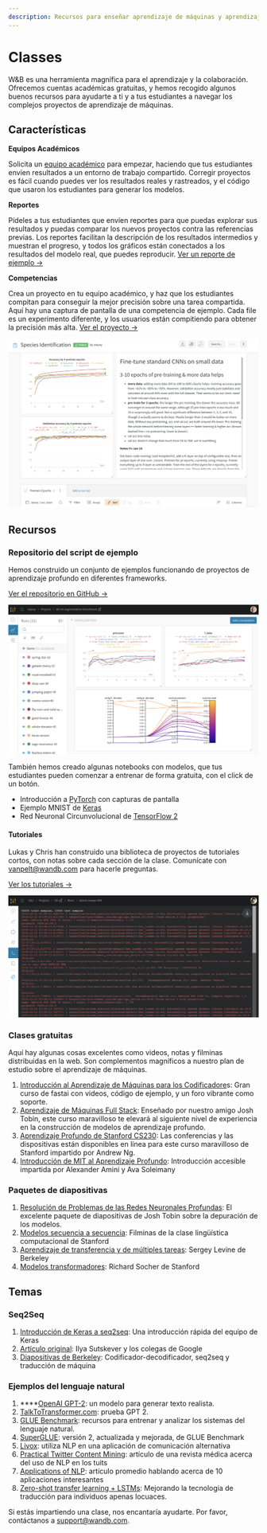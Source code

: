 ```yaml
---
description: Recursos para enseñar aprendizaje de máquinas y aprendizaje profundo
---
```


# Classes

W&B es una herramienta magnífica para el aprendizaje y la colaboración. Ofrecemos cuentas académicas gratuitas, y hemos recogido algunos buenos recursos para ayudarte a ti y a tus estudiantes a navegar los complejos proyectos de aprendizaje de máquinas.

## Características

 **Equipos Académicos**

Solicita un [equipo académico](https://www.wandb.com/academic) para empezar, haciendo que tus estudiantes envíen resultados a un entorno de trabajo compartido. Corregir proyectos es fácil cuando puedes ver los resultados reales y rastreados, y el código que usaron los estudiantes para generar los modelos.

 **Reportes**

Pídeles a tus estudiantes que envíen reportes para que puedas explorar sus resultados y puedas  comparar los nuevos proyectos contra las referencias previas. Los reportes facilitan la descripción de los resultados intermedios y muestran el progreso, y todos los gráficos están conectados a los resultados del modelo real, que puedes reproducir. [Ver un reporte de ejemplo →](https://app.wandb.ai/stacey/keras_finetune/reports/Curriculum-Learning-in-Nature--Vmlldzo1MjcxNw)

**Competencias**

Crea un proyecto en tu equipo académico, y haz que los estudiantes compitan para conseguir la mejor precisión sobre una tarea compartida. Aquí hay una captura de pantalla de una competencia de ejemplo. Cada file es un experimento diferente, y los usuarios están compitiendo para obtener la precisión más alta. [Ver el proyecto →](https://app.wandb.ai/wandb/feb8-emotion)

![](../../.gitbook/assets/image%20%2857%29%20%284%29%20%285%29%20%283%29%20%284%29.png)

##  Recursos

###  Repositorio del script de ejemplo

Hemos construido un conjunto de ejemplos funcionando de proyectos de aprendizaje profundo en diferentes frameworks.

 [Ver el repositorio en GitHub →](https://github.com/wandb/examples)

![](../../.gitbook/assets/image%20%2848%29%20%282%29%20%283%29%20%284%29%20%282%29%20%282%29.png)

 También hemos creado algunas notebooks con modelos, que tus estudiantes pueden comenzar a entrenar de forma gratuita, con el click de un botón.

* Introducción a [PyTorch](http://bit.ly/wandb-pytorch-intro) con capturas de pantalla
* Ejemplo MNIST de [Keras](http://bit.ly/wandb-keras-colab)
* Red Neuronal Circunvolucional de [TensorFlow 2](http://bit.ly/wandb-tf-colab)

####  Tutoriales

Lukas y Chris han construido una biblioteca de proyectos de tutoriales cortos, con notas sobre cada sección de la clase. Comunícate con [vanpelt@wandb.com](mailto:convanpelt@wandb.com) para hacerle preguntas.

 [Ver los tutoriales →](https://www.wandb.com/tutorials)

![](../../.gitbook/assets/image%20%2876%29%20%283%29%20%284%29%20%286%29%20%283%29%20%281%29%20%282%29.png)

### Clases gratuitas

Aquí hay algunas cosas excelentes como videos, notas y filminas distribuidas en la web. Son complementos magníficos a nuestro plan de estudio sobre el aprendizaje de máquinas.

1. [Introducción al Aprendizaje de Máquinas para los Codificadore](http://course18.fast.ai/ml)s: Gran curso de fastai con videos, código de ejemplo, y un foro vibrante como soporte.
2.  [Aprendizaje de Máquinas Full Stack](https://fullstackdeeplearning.com/march2019): Enseñado por nuestro amigo Josh Tobin, este curso maravilloso te elevará al siguiente nivel de experiencia en la construcción de modelos de aprendizaje profundo.
3. [Aprendizaje Profundo de Stanford CS230](https://cs230.stanford.edu/): Las conferencias y las dispositivas están disponibles en línea para este curso maravilloso de Stanford impartido por  Andrew Ng.
4.  [Introducción de MIT al Aprendizaje Profundo](http://introtodeeplearning.com/): Introducción accesible impartida por Alexander Amini y Ava Soleimany

### Paquetes de diapositivas

1.  [Resolución de Problemas de las Redes Neuronales Profundas](http://josh-tobin.com/troubleshooting-deep-neural-networks.html): El excelente paquete de diapositivas de Josh Tobin sobre la depuración de los modelos.
2.  [Modelos secuencia a secuencia](https://nlp.stanford.edu/~johnhew/public/14-seq2seq.pdf): Filminas de la clase lingüística computacional de Stanford 
3. [Aprendizaje de transferencia y de múltiples tareas](http://rail.eecs.berkeley.edu/deeprlcourse-fa17/f17docs/lecture_15_multi_task_learning.pdf): Sergey Levine de Berkeley
4.  [Modelos transformadores](https://web.stanford.edu/class/archive/cs/cs224n/cs224n.1184/lectures/lecture12.pdf): Richard Socher de Stanford

## Temas

### Seq2Seq

1.  [Introducción de Keras a seq2seq](https://blog.keras.io/a-ten-minute-introduction-to-sequence-to-sequence-learning-in-keras.html): Una introducción rápida del equipo de Keras
2.  [Artículo original](https://papers.nips.cc/paper/5346-sequence-to-sequence-learning-with-neural-networks.pdf): Ilya Sutskever y los colegas de Google
3.  [Diapositivas de Berkeley](https://courses.d2l.ai/berkeley-stat-157/units/seq2seq.html): Codificador-decodificador, seq2seq y traducción de máquina 

### Ejemplos del lenguaje natural

1.  ****[OpenAI GPT-2](https://openai.com/blog/better-language-models/): un modelo para generar texto realista.
2.  [TalkToTransformer.com](https://talktotransformer.com/): prueba GPT 2.
3.  [GLUE Benchmark](https://gluebenchmark.com/): recursos para entrenar y analizar los sistemas del lenguaje natural.
4.  [SuperGLUE](https://super.gluebenchmark.com/): versión 2, actualizada y mejorada, de GLUE Benchmark
5.  [Livox](http://impact-transfer.org/zero/livox/): utiliza NLP en una aplicación de comunicación alternativa
6.  [Practical Twitter Content Mining](https://www.ncbi.nlm.nih.gov/pmc/articles/PMC3694275/): artículo de una revista médica acerca del uso de NLP en los tuits 
7. [Applications of NLP](https://medium.com/@datamonsters/artificial-neural-networks-in-natural-language-processing-bcf62aa9151a): artículo promedio hablando acerca de 10 aplicaciones interesantes
8.  [Zero-shot transfer learning + LSTMs](https://www.media.mit.edu/publications/zero-shot-transfer-learning-to-enhance-communication-for-minimally-verbal-individuals-with-autism-using-naturalistic-data/): Mejorando la tecnología de traducción para individuos apenas locuaces.

Si estás impartiendo una clase, nos encantaría ayudarte. Por favor, contáctanos a [support@wandb.com](mailto:support@wandb.com).


